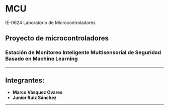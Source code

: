 # MCU
IE-0624 Laboratorio de Microcontroladores

## Proyecto de microcontroladores
### Estación de Monitoreo Inteligente Multisensorial de Seguridad Basado en Machine Learning

---
## Integrantes:
+ **Marco Vásquez Ovares**
+ **Junior Ruiz Sánchez**
---
